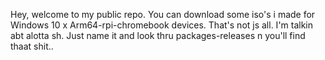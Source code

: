 Hey, welcome to my public repo. You can download some iso's i made for Windows 10 x Arm64-rpi-chromebook devices. That's not js all. I'm talkin abt alotta sh. Just name it and look thru packages-releases n you'll find thaat shit..
